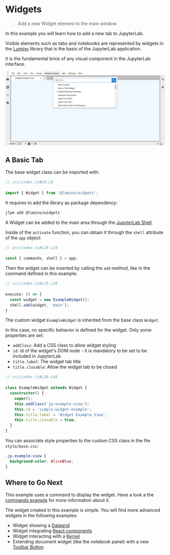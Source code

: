 # Widgets

> Add a new Widget element to the main window.

In this example you will learn how to add a new tab to JupyterLab.

Visible elements such as tabs and notebooks are represented by widgets in the [Lumino](https://lumino.readthedocs.io/en/stable/api/modules/widgets.html)
library that is the basis of the JupyterLab application.

It is the fundamental brick of any visual component in the JupyterLab interface.

![New Tab with a Custom Widget](preview.png)

## A Basic Tab

The base widget class can be imported with:

```ts
// src/index.ts#L8-L8

import { Widget } from '@lumino/widgets';
```

It requires to add the library as package dependency:

```bash
jlpm add @lumino/widgets
```

A Widget can be added to the main area through the
[JupyterLab Shell](https://jupyterlab.readthedocs.io/en/latest/api/classes/application.LabShell.html).

Inside of the `activate` function, you can obtain it through the `shell` attribute
of the `app` object:

```ts
// src/index.ts#L19-L19

const { commands, shell } = app;
```

Then the widget can be inserted by calling the `add` method, like in the command defined
in this example:

<!-- prettier-ignore-start -->
```ts
// src/index.ts#L25-L28

execute: () => {
  const widget = new ExampleWidget();
  shell.add(widget, 'main');
}
```
<!-- prettier-ignore-end -->

The custom widget `ExampleWidget` is inherited from the base class `Widget`.

In this case, no specific behavior is defined for the widget. Only some properties are set:

- `addClass`: Add a CSS class to allow widget styling
- `id`: id of the widget's DOM node - it is mandatory to be set to be included in JupyterLab
- `title.label`: The widget tab title
- `title.closable`: Allow the widget tab to be closed

```ts
// src/index.ts#L36-L44

class ExampleWidget extends Widget {
  constructor() {
    super();
    this.addClass('jp-example-view');
    this.id = 'simple-widget-example';
    this.title.label = 'Widget Example View';
    this.title.closable = true;
  }
}
```

You can associate style properties to the custom CSS class in the file
`style/base.css`:

<!-- prettier-ignore-start -->
<!-- embedme style/base.css#L7-L9 -->

```css
.jp-example-view {
  background-color: AliceBlue;
}
```
<!-- prettier-ignore-end -->

## Where to Go Next

This example uses a command to display the widget. Have a look a the
[commands example](../commands/README.md) for more information about it.

The widget created in this example is simple. You will find more advanced
widgets in the following examples:

- Widget showing a [Datagrid](../datagrid/README.md)
- Widget integrating [React components](../react-widget/README.md)
- Widget interacting with a [Kernel](../kernel-messaging/README.md)
- Extending document widget (like the notebook panel) with a new [Toolbar Button](../toolbar-button/README.md)
